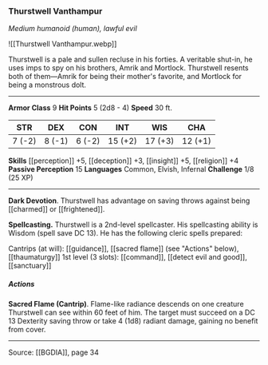 ### Thurstwell Vanthampur
_Medium humanoid (human), lawful evil_

![[Thurstwell Vanthampur.webp]]

Thurstwell is a pale and sullen recluse in his forties. A veritable shut-in, he uses imps to spy on his brothers, Amrik and Mortlock. Thurstwell resents both of them—Amrik for being their mother's favorite, and Mortlock for being a monstrous dolt.





---

**Armor Class** 9
**Hit Points** 5 (2d8 - 4)
**Speed** 30 ft.

| STR     | DEX     | CON     | INT     | WIS     | CHA     |
|---------|---------|---------|---------|---------|---------|
| 7 (-2) | 8 (-1) | 6 (-2) | 15 (+2) | 17 (+3) | 12 (+1) |

**Skills** [[perception]] +5, [[deception]] +3, [[insight]] +5, [[religion]] +4
**Passive Perception** 15
**Languages** Common, Elvish, Infernal
**Challenge** 1/8 (25 XP)

---

**Dark Devotion**. Thurstwell has advantage on saving throws against being [[charmed]] or [[frightened]].

**Spellcasting.** Thurstwell is a 2nd-level spellcaster. His spellcasting ability is Wisdom (spell save DC 13). He has the following cleric spells prepared:

Cantrips (at will): [[guidance]], [[sacred flame]] (see "Actions" below), [[thaumaturgy]]
1st level (3 slots): [[command]], [[detect evil and good]], [[sanctuary]]

##### Actions
**Sacred Flame (Cantrip)**. Flame-like radiance descends on one creature Thurstwell can see within 60 feet of him. The target must succeed on a DC 13 Dexterity saving throw or take 4 (1d8) radiant damage, gaining no benefit from cover.


---

Source: [[BGDIA]], page 34